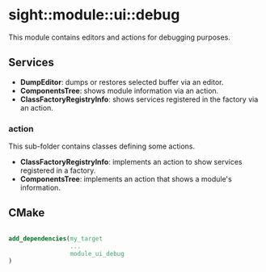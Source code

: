 # sight::module::ui::debug

This module contains editors and actions for debugging purposes. 

## Services

- **DumpEditor**: dumps or restores selected buffer via an editor.
- **ComponentsTree**: shows module information via an action.
- **ClassFactoryRegistryInfo**: shows services registered in the factory via an action.

### action
This sub-folder contains classes defining some actions.

- **ClassFactoryRegistryInfo**: implements an action to show services registered in a factory.
- **ComponentsTree**: implements an action that shows a module's information.

## CMake

```cmake

add_dependencies(my_target
                 ...
                 module_ui_debug
)

```
